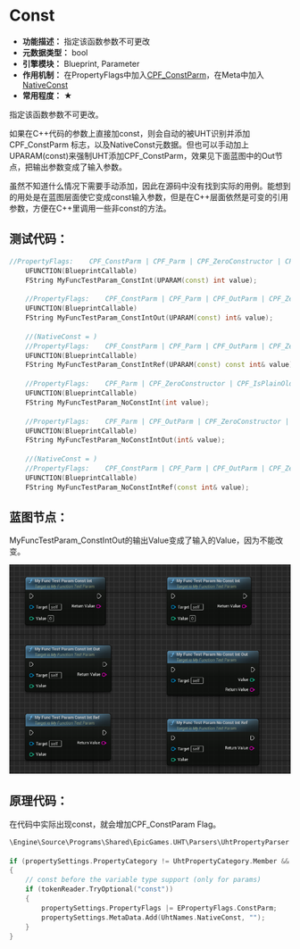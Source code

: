 # Const

- **功能描述：** 指定该函数参数不可更改
- **元数据类型：** bool
- **引擎模块：** Blueprint, Parameter
- **作用机制：** 在PropertyFlags中加入[CPF_ConstParm](../../../../Flags/EPropertyFlags/CPF_ConstParm.md)，在Meta中加入[NativeConst](../../../../Meta/Blueprint/NativeConst.md)
- **常用程度：** ★

指定该函数参数不可更改。

如果在C++代码的参数上直接加const，则会自动的被UHT识别并添加CPF_ConstParm 标志，以及NativeConst元数据。但也可以手动加上UPARAM(const)来强制UHT添加CPF_ConstParm，效果见下面蓝图中的Out节点，把输出参数变成了输入参数。

虽然不知道什么情况下需要手动添加，因此在源码中没有找到实际的用例。能想到的用处是在蓝图层面使它变成const输入参数，但是在C++层面依然是可变的引用参数，方便在C++里调用一些非const的方法。

## 测试代码：

```cpp
//PropertyFlags:	CPF_ConstParm | CPF_Parm | CPF_ZeroConstructor | CPF_IsPlainOldData | CPF_NoDestructor | CPF_HasGetValueTypeHash | CPF_NativeAccessSpecifierPublic
	UFUNCTION(BlueprintCallable)
	FString MyFuncTestParam_ConstInt(UPARAM(const) int value);

	//PropertyFlags:	CPF_ConstParm | CPF_Parm | CPF_OutParm | CPF_ZeroConstructor | CPF_ReferenceParm | CPF_IsPlainOldData | CPF_NoDestructor | CPF_HasGetValueTypeHash | CPF_NativeAccessSpecifierPublic
	UFUNCTION(BlueprintCallable)
	FString MyFuncTestParam_ConstIntOut(UPARAM(const) int& value);

	//(NativeConst = )
	//PropertyFlags:	CPF_ConstParm | CPF_Parm | CPF_OutParm | CPF_ZeroConstructor | CPF_ReferenceParm | CPF_IsPlainOldData | CPF_NoDestructor | CPF_HasGetValueTypeHash | CPF_NativeAccessSpecifierPublic
	UFUNCTION(BlueprintCallable)
	FString MyFuncTestParam_ConstIntRef(UPARAM(const) const int& value);

	//PropertyFlags:	CPF_Parm | CPF_ZeroConstructor | CPF_IsPlainOldData | CPF_NoDestructor | CPF_HasGetValueTypeHash | CPF_NativeAccessSpecifierPublic
	UFUNCTION(BlueprintCallable)
	FString MyFuncTestParam_NoConstInt(int value);

	//PropertyFlags:	CPF_Parm | CPF_OutParm | CPF_ZeroConstructor | CPF_IsPlainOldData | CPF_NoDestructor | CPF_HasGetValueTypeHash | CPF_NativeAccessSpecifierPublic
	UFUNCTION(BlueprintCallable)
	FString MyFuncTestParam_NoConstIntOut(int& value);

	//(NativeConst = )
	//PropertyFlags:	CPF_ConstParm | CPF_Parm | CPF_OutParm | CPF_ZeroConstructor | CPF_ReferenceParm | CPF_IsPlainOldData | CPF_NoDestructor | CPF_HasGetValueTypeHash | CPF_NativeAccessSpecifierPublic
	UFUNCTION(BlueprintCallable)
	FString MyFuncTestParam_NoConstIntRef(const int& value);
```

## 蓝图节点：

MyFuncTestParam_ConstIntOut的输出Value变成了输入的Value，因为不能改变。

![Untitled](Untitled.png)

## 原理代码：

在代码中实际出现const，就会增加CPF_ConstParam Flag。

```cpp
\Engine\Source\Programs\Shared\EpicGames.UHT\Parsers\UhtPropertyParser.cs 1030

if (propertySettings.PropertyCategory != UhtPropertyCategory.Member && !isTemplateArgument)
{
	// const before the variable type support (only for params)
	if (tokenReader.TryOptional("const"))
	{
		propertySettings.PropertyFlags |= EPropertyFlags.ConstParm;
		propertySettings.MetaData.Add(UhtNames.NativeConst, "");
	}
}
```